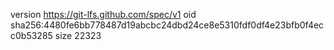 version https://git-lfs.github.com/spec/v1
oid sha256:4480fe6bb778487d19abcbc24dbd24ce8e5310fdf0df4e23bfb0f4ecc0b53285
size 22323
